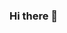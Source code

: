 ### Hi there 👋

<!--
**RishikaGhosh/RishikaGhosh** is a ✨ _special_ ✨ repository because its `README.md` (this file) appears on your GitHub profile.

<a href="https://github.com/RishikaGhosh/github-readme-stats">
  <img align="center" src="https://github-readme-stats.vercel.app/api?username=RishikaGhosh&show_icons=true&include_all_commits=true&theme=material-palenight" alt="Rishika's github stats" />
</a>

